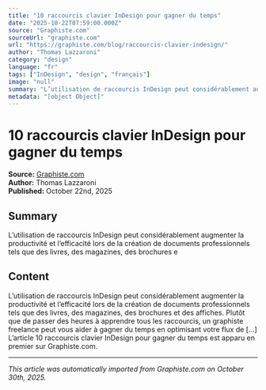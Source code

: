 ```yaml
---
title: "10 raccourcis clavier InDesign pour gagner du temps"
date: "2025-10-22T07:59:00.000Z"
source: "Graphiste.com"
sourceUrl: "graphiste.com"
url: "https://graphiste.com/blog/raccourcis-clavier-indesign/"
author: "Thomas Lazzaroni"
category: "design"
language: "fr"
tags: ["InDesign", "design", "français"]
image: "null"
summary: "L’utilisation de raccourcis InDesign peut considérablement augmenter la productivité et l’efficacité lors de la création de documents professionnels tels que des livres, des magazines, des brochures e"
metadata: "[object Object]"
---
```


# 10 raccourcis clavier InDesign pour gagner du temps

**Source:** [Graphiste.com](https://graphiste.com/blog/raccourcis-clavier-indesign/)  
**Author:** Thomas Lazzaroni  
**Published:** October 22nd, 2025  

## Summary

L’utilisation de raccourcis InDesign peut considérablement augmenter la productivité et l’efficacité lors de la création de documents professionnels tels que des livres, des magazines, des brochures e

## Content

L’utilisation de raccourcis InDesign peut considérablement augmenter la productivité et l’efficacité lors de la création de documents professionnels tels que des livres, des magazines, des brochures et des affiches. Plutôt que de passer des heures à apprendre tous les raccourcis, un graphiste freelance peut vous aider à gagner du temps en optimisant votre flux de […] L’article 10 raccourcis clavier InDesign pour gagner du temps est apparu en premier sur Graphiste.com.

---

*This article was automatically imported from Graphiste.com on October 30th, 2025.*
